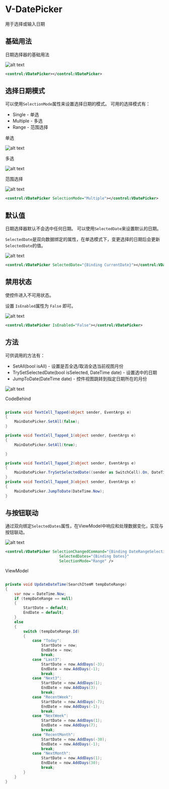 
# V-DatePicker

用于选择或输入日期


## 基础用法


日期选择器的基础用法


![alt text](assets/image-58.png)


```xml
<control:VDatePicker></control:VDatePicker>

```


## 选择日期模式


可以使用`SelectionMode`属性来设置选择日期的模式。
可用的选择模式有：

* Single - 单选
* Multiple - 多选
* Range - 范围选择


单选

![alt text](assets/recording-7.gif)

多选

![alt text](assets/recording-8.gif)

范围选择

![alt text](assets/recording-9.gif)

```xml
<control:VDatePicker SelectionMode="Multiple"></control:VDatePicker>

```


## 默认值​

日期选择器默认不会选中任何日期。 可以使用`SelectedDate`来设置默认的日期。

`SelectedDate`是双向数据绑定的属性，在单选模式下，变更选择的日期后会更新`SelectedDate`的值。


![alt text](assets/image-57.png)


```xml
<control:VDatePicker SelectedDate="{Binding CurrentDate}"></control:VDatePicker>

```



## 禁用状态


使控件进入不可用状态。

设置 `IsEnabled`属性为 `False` 即可。

![alt text](assets/image-59.png)


```xml
<control:VDatePicker IsEnabled="False"></control:VDatePicker>

```


## 方法

可供调用的方法有：

* SetAll(bool isAll) - 设置是否全选/取消全选当前视图月份
* TrySetSelectedDate(bool isSelected, DateTime date) - 设置选中的日期
* JumpToDate(DateTime date) - 控件视图跳转到指定日期所在的月份


![alt text](assets/recording-10.gif)

CodeBehind

```csharp

private void TextCell_Tapped(object sender, EventArgs e)
{
    MainDatePicker.SetAll(false);
}

private void TextCell_Tapped_1(object sender, EventArgs e)
{
    MainDatePicker.SetAll(true);

}

private void TextCell_Tapped_2(object sender, EventArgs e)
{
    MainDatePicker.TrySetSelectedDate((sender as SwitchCell).On, DateTime.Now);
}
private void TextCell_Tapped_3(object sender, EventArgs e)
{
    MainDatePicker.JumpToDate(DateTime.Now);
}
```


## 与按钮联动

通过双向绑定`SelectedDates`属性，在ViewModel中响应和处理数据变化，实现与按钮联动。

![alt text](assets/recording-11.gif)


```xml
<control:VDatePicker SelectionChangedCommand="{Binding DateRangeSelectionChangedCommand}"
                        SelectedDates="{Binding Dates}"
                        SelectionMode="Range" />

```

ViewModel

```csharp

private void UpdateDateTime(SearchItemM tempDateRange)
{
    var now = DateTime.Now;
    if (tempDateRange == null)
    {
        StartDate = default;
        EndDate = default;
    }
    else
    {
        switch (tempDateRange.Id)
        {
            case "Today":
                StartDate = now;
                EndDate = now;
                break;
            case "Last3":
                StartDate = now.AddDays(-3);
                EndDate = now.AddDays(-1);
                break;
            case "Next3":
                StartDate = now.AddDays(1);
                EndDate = now.AddDays(3);
                break;
            case "RecentWeek":
                StartDate = now.AddDays(-7);
                EndDate = now.AddDays(-1);
                break;
            case "NextWeek":
                StartDate = now.AddDays(1);
                EndDate = now.AddDays(7);
                break;
            case "RecentMonth":
                StartDate = now.AddDays(-30);
                EndDate = now.AddDays(-1);
                break;
            case "NextMonth":
                StartDate = now.AddDays(1);
                EndDate = now.AddDays(30);
                break;
        }
    }
}

```